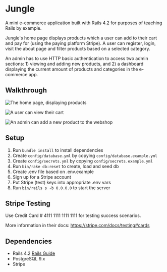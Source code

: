 # Jungle

A mini e-commerce application built with Rails 4.2 for purposes of teaching Rails by example. 

Jungle's home page displays products which a user can add to their cart and pay for (using the paying platform Stripe). A user can register, login, visit the about page and filter products based on a selected category. 

An admin has to use HTTP basic authentication to access two admin sections: 1) viewing and adding new products, and 2) a dashboard displaying the current amount of products and categories in the e-commerce app.

## Walkthrough

![The home page, displaying products](#hello)

![A user can view their cart](#hello)

![An admin can add a new product to the webshop](#hello)

## Setup

1. Run `bundle install` to install dependencies
2. Create `config/database.yml` by copying `config/database.example.yml`
3. Create `config/secrets.yml` by copying `config/secrets.example.yml`
4. Run `bin/rake db:reset` to create, load and seed db
5. Create .env file based on .env.example
6. Sign up for a Stripe account
7. Put Stripe (test) keys into appropriate .env vars
8. Run `bin/rails s -b 0.0.0.0` to start the server

## Stripe Testing

Use Credit Card # 4111 1111 1111 1111 for testing success scenarios.

More information in their docs: <https://stripe.com/docs/testing#cards>

## Dependencies

* Rails 4.2 [Rails Guide](http://guides.rubyonrails.org/v4.2/)
* PostgreSQL 9.x
* Stripe
